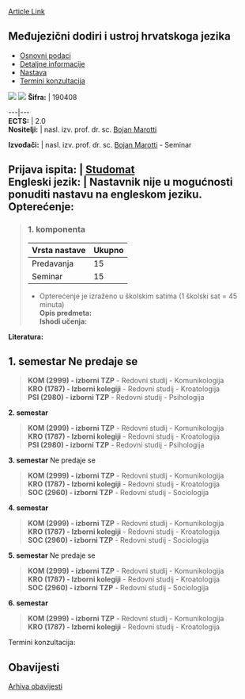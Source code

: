 [Article Link](https://www.fhs.hr/predmet/mduhj)

## Međujezični dodiri i ustroj hrvatskoga jezika
  * [Osnovni podaci](https://www.fhs.hr/predmet/mduhj#v1id-523780_735192_1_0 "Osnovni podaci")
  * [Detaljne informacije](https://www.fhs.hr/predmet/mduhj#v1id-523780_735192_1_1 "Detaljne informacije")
  * [Nastava](https://www.fhs.hr/predmet/mduhj#v1id-523780_735192_1_2 "Nastava")
  * [Termini konzultacija](https://www.fhs.hr/predmet/mduhj#v1id-523780_735192_1_3 "Termini konzultacija")


[![](https://www.fhs.hr/img/flags/gif/hr.gif)](https://www.fhs.hr/predmet/mduhj) [![](https://www.fhs.hr/img/flags/gif/gb.gif)](https://www.fhs.hr/en/course/ifasotcl)
**Šifra:** |  190408  
  
---|---  
**ECTS:** |  2.0   
**Nositelji:** |  nasl. izv. prof. dr. sc. [Bojan Marotti](https://www.fhs.hr/djelatnik/bojan.marotti)   
  
**Izvođači:** |  nasl. izv. prof. dr. sc. [Bojan Marotti](https://www.fhs.hr/djelatnik/bojan.marotti) - Seminar  
  
**Prijava ispita:** |  [Studomat](http://www.isvu.hr/studomat)  
**Engleski jezik:** |  Nastavnik nije u mogućnosti ponuditi nastavu na engleskom jeziku.   
**Opterećenje:**  
---  
> ### 1. komponenta
> | Vrsta nastave | Ukupno  
> ---|---  
> Predavanja | 15  
> Seminar | 15  
> * Opterećenje je izraženo u školskim satima (1 školski sat = 45 minuta)   
**Opis predmeta:**  
> **Ishodi učenja:**  

  
**Literatura:**  

  
**1. semestar** Ne predaje se  
---  
> **KOM (2999) - izborni TZP** - Redovni studij - Komunikologija  
>  **KRO (1787) - Izborni kolegiji** - Redovni studij - Kroatologija  
>  **PSI (2980) - izborni TZP** - Redovni studij - Psihologija  
>   
  
**2. semestar**  
> **KOM (2999) - izborni TZP** - Redovni studij - Komunikologija  
>  **KRO (1787) - Izborni kolegiji** - Redovni studij - Kroatologija  
>  **PSI (2980) - izborni TZP** - Redovni studij - Psihologija  
>   
  
**3. semestar** Ne predaje se  
> **KOM (2999) - izborni TZP** - Redovni studij - Komunikologija  
>  **KRO (1787) - Izborni kolegiji** - Redovni studij - Kroatologija  
>  **SOC (2960) - izborni TZP** - Redovni studij - Sociologija  
>   
  
**4. semestar**  
> **KOM (2999) - izborni TZP** - Redovni studij - Komunikologija  
>  **KRO (1787) - Izborni kolegiji** - Redovni studij - Kroatologija  
>  **SOC (2960) - izborni TZP** - Redovni studij - Sociologija  
>   
  
**5. semestar** Ne predaje se  
> **KOM (2999) - izborni TZP** - Redovni studij - Komunikologija  
>  **KRO (1787) - Izborni kolegiji** - Redovni studij - Kroatologija  
>  **SOC (2960) - izborni TZP** - Redovni studij - Sociologija  
>   
  
**6. semestar**  
> **KOM (2999) - izborni TZP** - Redovni studij - Komunikologija  
>  **KRO (1787) - Izborni kolegiji** - Redovni studij - Kroatologija  
>   
Termini konzultacija: 


## Obavijesti
[Arhiva obavijesti](https://www.fhs.hr/predmet/mduhj?@=215mt#news_114150 "Arhiva obavijesti")
